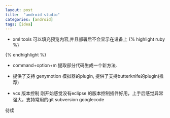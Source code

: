 ```yaml
---
layout: post
title:  "android studio"
categories: [android]
tags: [idea]
---
```


- xml tools 可以填充预览内容,并且部署后不会显示在设备上
{% highlight ruby %}
<LinearLayout xmlns:android="http://schemas.android.com/apk/res/android"
    xmlns:tools="http://schemas.android.com/tools"
    android:layout_width="match_parent"
    android:layout_height="match_parent"
    tools:context=".MainActivity">
	<TextView
	        android:layout_width="wrap_content"
	        android:layout_height="wrap_content"
	        tools:text="content" />
</LinearLayout>
{% endhighlight %}

- command+option+m 提取部分代码生成一个新方法.  

- 提供了支持 genymotion 模拟器的plugin, 提供了支持butterknife的plugin(推荐)  

- vcs 版本控制 刚开始感觉没有eclipse 的版本控制插件好用，上手后感觉异常强大，支持常用的git subversion googlecode  

待续